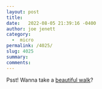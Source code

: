 ```yaml
---
layout: post
title:  
date:   2022-08-05 21:39:16 -0400
author: joe jenett
category:
  -  micro
permalink: /4025/
slug: 4025
summary:
comments: 
---
```

Psst! Wanna take a <a title="Views from today’s hike on Moonshine Creek trail - Along the Ray" href="https://alongtheray.com/views-from-today-s-hike-on-moonshine-creek-trail">beautiful walk</a>?


<a style="display:none;" href="https://brid.gy/publish/twitter"><small>(cross-posted to twitter)</small></a>
<data class="p-bridgy-omit-link" value="false"></data>